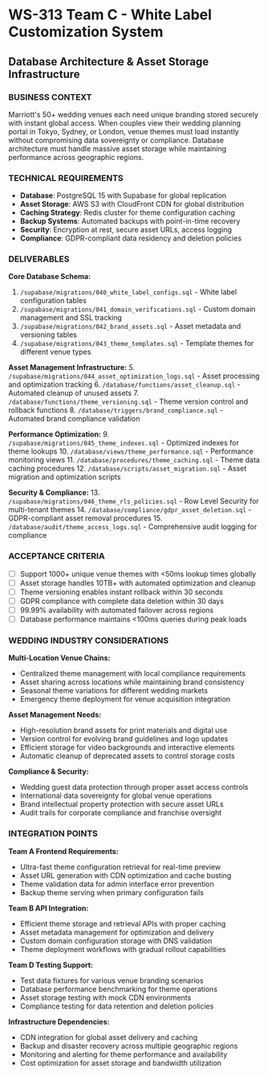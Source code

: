 # WS-313 Team C - White Label Customization System
## Database Architecture & Asset Storage Infrastructure

### BUSINESS CONTEXT
Marriott's 50+ wedding venues each need unique branding stored securely with instant global access. When couples view their wedding planning portal in Tokyo, Sydney, or London, venue themes must load instantly without compromising data sovereignty or compliance. Database architecture must handle massive asset storage while maintaining performance across geographic regions.

### TECHNICAL REQUIREMENTS
- **Database**: PostgreSQL 15 with Supabase for global replication
- **Asset Storage**: AWS S3 with CloudFront CDN for global distribution
- **Caching Strategy**: Redis cluster for theme configuration caching
- **Backup Systems**: Automated backups with point-in-time recovery
- **Security**: Encryption at rest, secure asset URLs, access logging
- **Compliance**: GDPR-compliant data residency and deletion policies

### DELIVERABLES
**Core Database Schema:**
1. `/supabase/migrations/040_white_label_configs.sql` - White label configuration tables
2. `/supabase/migrations/041_domain_verifications.sql` - Custom domain management and SSL tracking
3. `/supabase/migrations/042_brand_assets.sql` - Asset metadata and versioning tables
4. `/supabase/migrations/043_theme_templates.sql` - Template themes for different venue types

**Asset Management Infrastructure:**
5. `/supabase/migrations/044_asset_optimization_logs.sql` - Asset processing and optimization tracking
6. `/database/functions/asset_cleanup.sql` - Automated cleanup of unused assets
7. `/database/functions/theme_versioning.sql` - Theme version control and rollback functions
8. `/database/triggers/brand_compliance.sql` - Automated brand compliance validation

**Performance Optimization:**
9. `/supabase/migrations/045_theme_indexes.sql` - Optimized indexes for theme lookups
10. `/database/views/theme_performance.sql` - Performance monitoring views
11. `/database/procedures/theme_caching.sql` - Theme data caching procedures
12. `/database/scripts/asset_migration.sql` - Asset migration and optimization scripts

**Security & Compliance:**
13. `/supabase/migrations/046_theme_rls_policies.sql` - Row Level Security for multi-tenant themes
14. `/database/compliance/gdpr_asset_deletion.sql` - GDPR-compliant asset removal procedures
15. `/database/audit/theme_access_logs.sql` - Comprehensive audit logging for compliance

### ACCEPTANCE CRITERIA
- [ ] Support 1000+ unique venue themes with <50ms lookup times globally
- [ ] Asset storage handles 10TB+ with automated optimization and cleanup
- [ ] Theme versioning enables instant rollback within 30 seconds
- [ ] GDPR compliance with complete data deletion within 30 days
- [ ] 99.99% availability with automated failover across regions
- [ ] Database performance maintains <100ms queries during peak loads

### WEDDING INDUSTRY CONSIDERATIONS
**Multi-Location Venue Chains:**
- Centralized theme management with local compliance requirements
- Asset sharing across locations while maintaining brand consistency
- Seasonal theme variations for different wedding markets
- Emergency theme deployment for venue acquisition integration

**Asset Management Needs:**
- High-resolution brand assets for print materials and digital use
- Version control for evolving brand guidelines and logo updates
- Efficient storage for video backgrounds and interactive elements
- Automatic cleanup of deprecated assets to control storage costs

**Compliance & Security:**
- Wedding guest data protection through proper asset access controls
- International data sovereignty for global venue operations
- Brand intellectual property protection with secure asset URLs
- Audit trails for corporate compliance and franchise oversight

### INTEGRATION POINTS
**Team A Frontend Requirements:**
- Ultra-fast theme configuration retrieval for real-time preview
- Asset URL generation with CDN optimization and cache busting
- Theme validation data for admin interface error prevention
- Backup theme serving when primary configuration fails

**Team B API Integration:**
- Efficient theme storage and retrieval APIs with proper caching
- Asset metadata management for optimization and delivery
- Custom domain configuration storage with DNS validation
- Theme deployment workflows with gradual rollout capabilities

**Team D Testing Support:**
- Test data fixtures for various venue branding scenarios
- Database performance benchmarking for theme operations
- Asset storage testing with mock CDN environments
- Compliance testing for data retention and deletion policies

**Infrastructure Dependencies:**
- CDN integration for global asset delivery and caching
- Backup and disaster recovery across multiple geographic regions
- Monitoring and alerting for theme performance and availability
- Cost optimization for asset storage and bandwidth utilization